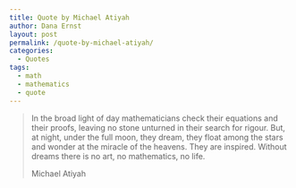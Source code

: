 ```yaml
---
title: Quote by Michael Atiyah
author: Dana Ernst
layout: post
permalink: /quote-by-michael-atiyah/
categories:
  - Quotes
tags:
  - math
  - mathematics
  - quote
---
```


<blockquote>
<p>In the broad light of day mathematicians check their equations and their proofs, leaving no stone unturned in their search for rigour. But, at night, under the full moon, they dream, they float among the stars and wonder at the miracle of the heavens. They are inspired. Without dreams there is no art, no mathematics, no life.</p>
<footer>Michael Atiyah</footer>
</blockquote>
